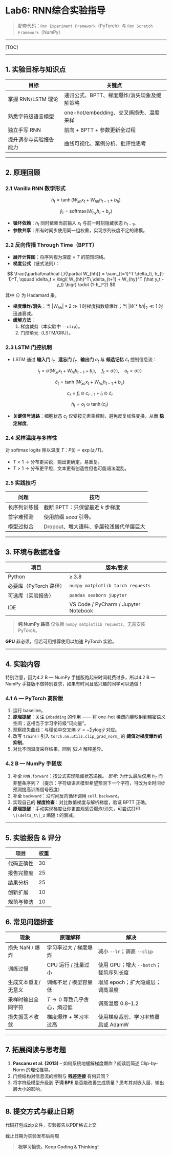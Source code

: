 # Lab6: RNN综合实验指导

> 配套代码：`Rnn Experiment Framework`（PyTorch）与 `Rnn Scratch Framework`（NumPy）

------

[TOC]

------

## 1. 实验目标与知识点

| 目标                   | 关键点                                      |
| ---------------------- | ------------------------------------------- |
| 掌握 RNN/LSTM 理论     | 递归公式、BPTT、梯度爆炸/消失现象及缓解策略 |
| 熟悉字符级语言模型     | one-hot/embedding、交叉熵损失、温度采样     |
| 独立手写 RNN           | 前向 + BPTT + 参数更新全过程                |
| 提升调参与实验报告能力 | 曲线可视化、案例分析、批评性思考            |

------

## 2. 原理回顾

### 2.1 Vanilla RNN 数学形式

$$h_t = \tanh( W_{xh} x_t + W_{hh} h_{t-1} + b_h )$$

$$\hat y_t = \mathrm{softmax}( W_{hy} h_t + b_y )$$

- **循环依赖**：$h_t$ 同时依赖当前输入 $x_t$ 与前一时刻隐藏状态 $h_{t-1}$。
- **参数共享**：所有时间步使用同一组权重，实现序列长度不定的建模。

### 2.2 反向传播 Through Time（BPTT）

- **展开计算图**：将序列视为深度 = $T$ 的前馈网络。
- **梯度公式**（链式法则）：

$$
\frac{\partial\mathcal L}{\partial W_{hh}} = \sum_{t=1}^T \delta_t\, h_{t-1}^T, \qquad
\delta_t = \bigl( W_{hh}^T\,\delta_{t+1} + W_{hy}^T (\hat y_t - y_t) \bigr) \odot (1-h_t^2)
$$

其中 $\odot$ 为 Hadamard 乘。

- **梯度爆炸/消失**：当 $|W_{hh}|*2 \gg 1$ 时梯度指数级爆炸；当 $|W*{hh}|_2 \ll 1$ 时迅速衰减。
- **缓解方法**：
  1. 梯度裁剪（本实验中 `--clip`）。
  2. 门控单元（LSTM/GRU）。

### 2.3 LSTM 门控机制

- LSTM 通过 **输入门** $i_t$、**遗忘门** $f_t$、**输出门** $o_t$ 与 **候选记忆** $\tilde c_t$ 控制信息流：

  $$i_t = \sigma\!\bigl(W_{xi}x_t + W_{hi}h_{t-1}+b_i\bigr),
  \quad f_t = \sigma(\cdot),
  \quad o_t = \sigma(\cdot)$$

  $$\tilde c_t = \tanh\!\bigl(W_{xc}x_t + W_{hc}h_{t-1}+b_c\bigr)$$

  $$c_t = f_t \odot c_{t-1} + i_t \odot \tilde c_t$$

  $$h_t = o_t \odot \tanh(c_t)$$

- **关键信号通路**：细胞状态 $c_t$ 仅受按元素乘控制，避免反复线性变换，从而 **稳定梯度**。

### 2.4 采样温度与多样性

对 softmax logits 除以温度 $T$：$P(i) \propto \exp(z_i/T)$。

- $T<1$ → 分布更尖锐，输出更确定，易重复。
- $T>1$ → 分布更平坦，文本更有创造性但也可能语法混乱。

### 2.5 实践技巧

| 问题         | 技巧                                    |
| ------------ | --------------------------------------- |
| 长序列训练慢 | 截断 BPTT：只保留最近 $k$ 步梯度        |
| 首字难预测   | 使用前缀 *seed* 引导。                  |
| 模型过拟合   | Dropout、增大语料、多层较浅替代单层巨大 |

------

## 3. 环境与数据准备


| 项目                   | 版本/要求                            |
| ---------------------- | ------------------------------------ |
| Python                 | ≥ 3.8                                |
| 必要库（PyTorch 路径） | `numpy matplotlib torch requests`    |
| 可选库（实验报告）     | `pandas seaborn jupyter`             |
| IDE                    | VS Code / PyCharm / Jupyter Notebook |

> **纯 NumPy 路径** 仅依赖 `numpy matplotlib requests`，无需安装 PyTorch。

**GPU** 非必须，但若可用推荐使用以加速 PyTorch 实验。

------

## 4. 实验内容
特别注意，因为4.2 B — NumPy 手搓版跑起来时间耗费过多，所以4.2 B — NumPy 手搓版不做特别要求，如果有时间且感兴趣的同学可以选做！

### 4.1 A — PyTorch 高阶版

1. 运行 baseline。
2. **原理提醒**：关注 `Embedding` 的作用 —— 将 one-hot 稀疏向量映射到稠密语义空间；这相当于学习字符级“词向量”。
3. 观察损失曲线：与理论中交叉熵 $\mathcal L=-\sum y\log\hat y$ 对应。
4. 改写 `train()` 引入 `torch.nn.utils.clip_grad_norm_` 的 **阈值对梯度爆炸的抑制**。
5. 对比不同温度采样结果，回到 §2.4 解释差异。

### 4.2 B — NumPy 手搓版

1. 补全 `RNN.forward`：按公式实现隐藏状态递推。
    *思考*: 为什么最后仅用 $h_T$ 而非整条序列？（提示：字符级语言模型希望预测下一个字符，可改为全时间步预测提高训练信号密度）
2. 补全 `backward`：沿时间反向循环调用 `cell.backward`。
3. 实现自己的 **梯度检查**：对比数值梯度与解析梯度，验证 BPTT 正确。
4. **原理提醒**：手动实现梯度让你更直观感受爆炸/消失，可尝试打印 `\|\delta_t\|_2` 熵随 $t$ 的衰减。

------

## 5. 实验报告 & 评分

| 项目       | 权重 
| ---------- | ---- 
| 代码正确性 | 30   
| 报告完整度 | 25   
| 结果分析   | 25  
| 创新扩展   | 10  
| 规范与整洁 | 10  


## 6. 常见问题排查

| 现象               | 原理解释                     | 解决                               |
| ------------------ | ---------------------------- | ---------------------------------- |
| 损失 NaN / 爆炸     | 学习率过大 / 梯度爆炸 | 减小 `--lr`；调高 `--clip`             |
| 训练过慢            | CPU 运行 / 批量过小   | 使用 GPU；增大 `--batch`；裁剪序列长度 |
| 生成文本重复/无意义 | 训练不足 / 模型容量低 | 增加 epoch；扩大隐藏层；调高温度       |
| 采样时输出全同字符 | $T\to0$ 导致几乎贪心，熵过低 | 调高温度 0.8–1.2                   |
| 损失振荡不收敛     | 梯度爆炸 + 学习率过高        | 使用梯度裁剪、学习率热重启或 AdamW |

------

## 7. 拓展阅读与思考题

1. **Pascanu et al. (2013)** – 如何系统地缓解梯度爆炸？阅读后简述 Clip-by-Norm 的理论推导。
2. 门控结构对信息流的控制与 **残差连接** 有何异同？
3. 将字符级模型升级到 **子词 BPE** 是否能改善生成质量？思考其对嵌入层、输出层大小的影响。

------

## 8. 提交方式与截止日期

代码打包成zip文件，实验报告以PDF格式上交

截止日期为实验发布后两周

> **祝学习愉快，Keep Coding & Thinking!**

